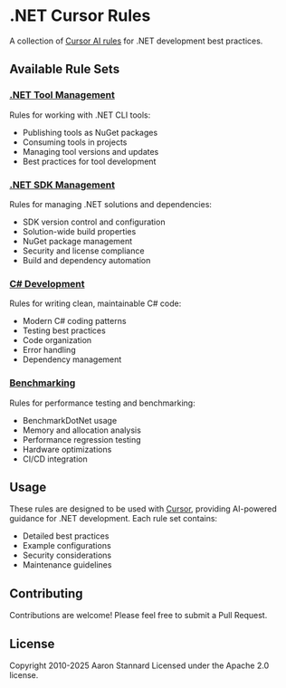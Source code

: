 # .NET Cursor Rules

A collection of [Cursor AI rules](https://docs.cursor.com/context/rules-for-ai) for .NET development best practices.

## Available Rule Sets

### [.NET Tool Management](dotnet-tools/)
Rules for working with .NET CLI tools:
- Publishing tools as NuGet packages
- Consuming tools in projects
- Managing tool versions and updates
- Best practices for tool development

### [.NET SDK Management](dotnet-sdk/)
Rules for managing .NET solutions and dependencies:
- SDK version control and configuration
- Solution-wide build properties
- NuGet package management
- Security and license compliance
- Build and dependency automation

### [C# Development](csharp/)
Rules for writing clean, maintainable C# code:
- Modern C# coding patterns
- Testing best practices
- Code organization
- Error handling
- Dependency management

### [Benchmarking](benchmarking/)
Rules for performance testing and benchmarking:
- BenchmarkDotNet usage
- Memory and allocation analysis
- Performance regression testing
- Hardware optimizations
- CI/CD integration

## Usage

These rules are designed to be used with [Cursor](https://cursor.sh), providing AI-powered guidance for .NET development. Each rule set contains:
- Detailed best practices
- Example configurations
- Security considerations
- Maintenance guidelines

## Contributing

Contributions are welcome! Please feel free to submit a Pull Request.

## License

Copyright 2010-2025 Aaron Stannard
Licensed under the Apache 2.0 license.
